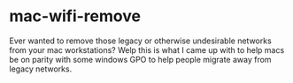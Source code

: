 mac-wifi-remove
===============

Ever wanted to remove those legacy or otherwise undesirable networks from your mac workstations? Welp this is what I came up with to help macs be on parity with some windows GPO to help people migrate away from legacy networks.

